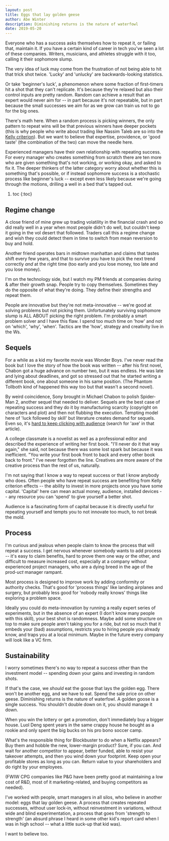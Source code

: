 ```yaml
---
layout: post
title: Eggs that lay golden geese
author: Abe Winter
description: Diminishing returns is the nature of waterfowl
date: 2019-05-20
---
```


Everyone who has a success asks themselves how to repeat it, or failing that, maintain it. If you have a certain kind of career in tech you've seen a lot of these companies. Writers, musicians, and athletes struggle with it too, calling it their sophomore slump.

The very idea of luck may come from the frustration of not being able to hit that trick shot twice. 'Lucky' and 'unlucky' are backwards-looking statistics.

Or take 'beginner's luck', a phenomenon where some fraction of first-timers hit a shot that they can't replicate. It's because they're relaxed but also their control inputs are pretty random. Random can achieve a result that an expert would never aim for -- in part because it's not repeatable, but in part because the small successes we aim for as we grow can train us not to go for the big ones.

There's math here. When a random process is picking winners, the only pattern to repeat wins will be that previous winners have deeper pockets (this is why people who write about trading like Nassim Taleb are so into the [Kelly criterion](https://en.wikipedia.org/wiki/Kelly_criterion)). But we want to believe that expertise, providence, or 'good taste' (the combination of the two) can move the needle here.

Experienced managers have their own relationship with repeating success. For every manager who creates something from scratch there are ten more who are given something that's not working, or working okay, and asked to fix it. The deeper thinkers of the latter category worry about whether this is something that's possible, or if instead sophomore success is a stochastic process like beginner's luck -- except even less likely because we're going through the motions, drilling a well in a bed that's tapped out.

1. toc
{:toc}

## Regime change

A close friend of mine grew up trading volatility in the financial crash and so did really well in a year when most people didn't do well, but couldn't keep it going in the vol desert that followed. Traders call this a regime change and wish they could detect them in time to switch from mean reversion to buy and hold.

Another friend operates bars in midtown manhattan and claims that tastes shift every few years, and that to survive you have to pick the next trend correctly *and* at the right time (too early and you lose money, too late and you lose money).

I'm on the technology side, but I watch my PM friends at companies during & after their growth snap. People try to copy themselves. Sometimes they do the opposite of what they're doing. They define their strengths and repeat them.

People are innovative but they're not meta-innovative -- we're good at solving problems but not picking them. Unfortunately surviving sophomore slump is ALL ABOUT picking the right problem. I'm probably a smart problem solver and I have this flaw. I spend too much time on 'how' and not on 'which', 'why', 'when'. Tactics are the 'how', strategy and creativity live in the Ws.

## Sequels

For a while as a kid my favorite movie was Wonder Boys. I've never read the book but I love the story of how the book was written -- after his first novel, Chabon got a huge advance on number two, but it was endless. He was late and lying about deadlines, and got so stressed out that he started writing a different book, one about someone in his same position. (The Phantom Tollboth kind of happened this way too but that wasn't a second novel).

By weird coincidence, Sony brought in Michael Chabon to polish Spider-Man 2, another sequel that needed to deliver. Sequels are the best case of repeating success and they do it by manufacturing scarcity (copyright on characters and plot) and then not flubbing the execution. Tempting model here of 'luck followed by skill' but literature creates demand for sequels. Even so, it's [hard to keep clicking with audience](https://priceonomics.com/the-economics-of-a-hit-tv-show/) (search for 'axe' in that article).

A college classmate is a novelist as well as a professional editor and described the experience of writing her first book. "I'll never do it that way again," she said, not because there was some lost spark but because it was inefficient. "You write your first book front to back and every other book back to front." I've never forgotten the line. Creatives are more aware of the creative process than the rest of us, naturally.

I'm not saying that I know a way to repeat success or that I know anybody who does. Often people who have repeat success are benefiting from Kelly criterion effects -- the ability to invest in more projects once you have some capital. 'Capital' here can mean actual money, audience, installed devices -- any resource you can 'spend' to give yourself a better shot.

Audience is a fascinating form of capital because it is directly useful for repeating yourself and tempts you to not innovate too much, to not break the mold.

## Process

I'm curious and jealous when people claim to know the process that will repeat a success. I get nervous whenever somebody wants to add process -- it's easy to claim benefits, hard to prove them one way or the other, and difficult to measure increased cost, especially at a company without experienced project managers, who are a dying breed in the age of the prod-*uct* manager rampant.

Most process is designed to improve work by adding conformity or authority checks. That's good for 'process things' like landing airplanes and surgery, but probably less good for 'nobody really knows' things like exploring a problem space.

Ideally you could do meta-innovation by running a really expert series of experiments, but in the absence of an expert (I don't know many people with this skill), your best shot is randomness. Maybe add some structure on top to make sure people aren't taking you for a ride, but not so much that it embeds your (bad) assumptions, restricts you to hiring people you already know, and traps you at a local minimum. Maybe in the future every company will look like a VC firm.

## Sustainability

I worry sometimes there's no way to repeat a success other than the investment model -- spending down your gains and investing in random shots.

If that's the case, we *should* eat the goose that lays the golden egg. There won't be another egg, and we have to eat. Spend the sale price on other geese. Diminishing returns is the nature of waterfowl. A golden goose is a single success. You shouldn't double down on it, you should manage it down.

When you win the lottery or get a promotion, don't immediately buy a bigger house. Luol Deng spent years in the same crappy house he bought as a rookie and only spent the big bucks on his pro bono soccer camp.

What's the responsible thing for Blockbuster to do when a Netflix appears? Buy them and hobble the new, lower-margin product? Sure, if you can. And wait for another competitor to appear, better funded, able to resist your takeover attempts, and then you wind down your footprint. Keep open your profitable stores as long as you can. Return value to your shareholders and do right by your employees.

(FWIW CPG companies like P&G have been pretty good at maintaining a low cost of R&D, most of it marketing-related, and buying competitors as needed).

I've worked with people, smart managers in all silos, who believe in another model: eggs that lay golden geese. A process that creates repeated successes, without user lock-in, without reinvestment in variations, without wide and blind experimentation, a process that goes from 'strength to strength' (an absurd phrase I heard in some other kid's report card when I was in high school -- what a little suck-up that kid was).

I want to believe too.
